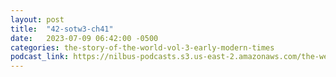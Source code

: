 ```yaml
---
layout: post
title:  "42-sotw3-ch41"
date:   2023-07-09 06:42:00 -0500
categories: the-story-of-the-world-vol-3-early-modern-times
podcast_link: https://nilbus-podcasts.s3.us-east-2.amazonaws.com/the-well-trained-mind/The%20Story%20of%20the%20World%20Vol.%203%20Early%20Modern%20Times/42-sotw3-ch41.mp3
---
```

